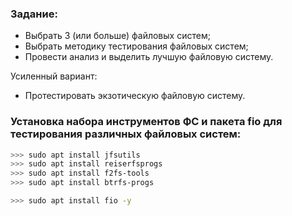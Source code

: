 ### Задание: ###

* Выбрать 3 (или больше) файловых систем;
* Выбрать методику тестирования файловых систем;
* Провести анализ и выделить лучшую файловую систему.

Усиленный вариант:
 
* Протестировать экзотическую файловую систему.

### Установка набора инструментов ФС и пакета fio для тестирования различных файловых систем: ###

```bash
>>> sudo apt install jfsutils
>>> sudo apt install reiserfsprogs
>>> sudo apt install f2fs-tools
>>> sudo apt install btrfs-progs
```

```bash
>>> sudo apt install fio -y
```
